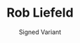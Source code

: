 ---
title: Rob Liefeld
issue: New Deadpool
issue_nr: 1
full_title: The Number Ones
subtitle: Signed Variant
release_date: Jul 2018
release_year: 2018
format: Misc
pages: 32
signed_by: Rob Liefeld
price: 69.99
---